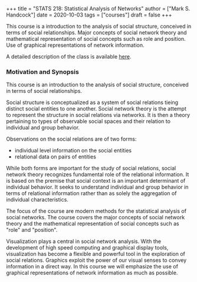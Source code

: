 +++
title = "STATS 218: Statistical Analysis of Networks"
author = ["Mark S. Handcock"]
date = 2020-10-03
tags = ["courses"]
draft = false
+++

This course is a introduction to the analysis of social structure, conceived in terms of social relationships. Major concepts of social network
theory and mathematical representation of social concepts such as role and position. Use of graphical representations of network information.

<!--- (The Bruin Learn course page is [here](https://bruinlearn.ucla.edu/courses/79284/). -->

A detailed description of the class is available [here](https://drive.google.com/file/d/1NU65AGnpAOuH_tgJsrFVzlFKfoDikL3b/view?usp=sharing).

### Motivation and Synopsis

This course is an introduction to the analysis of social structure,
conceived in terms of social relationships.

Social structure is conceptualized as a system of social relations
tieing distinct social entities to one another. Social network theory is
the attempt to represent the structure in social relations via networks.
It is then a theory pertaining to types of observable social spaces and
their relation to individual and group
behavior.

Observations on the social relations are of two forms:
-   individual level information on the social entities
-   relational data on pairs of entities

While both forms are important for the study of social relations,
social network theory recognizes fundamental role of the relational
information. It is based on the premise that social context is an
important determinant of individual behavior. It seeks to understand
individual and group behavior in terms of relational information rather
than as solely the aggregation of individual
characteristics.

The focus of the course are modern methods for the statistical analysis
of social networks. The course covers the major concepts of social
network theory and the mathematical representation of social concepts
such as "role" and "position". 

Visualization plays a central in social network analysis. With the
development of high speed computing and graphical display tools,
visualization has become a flexible and powerful tool in the exploration
of social relations. Graphics exploit the power of our visual senses to
convey information in a direct way. In this course we will emphasize the
use of graphical representations of network information as much as
possible. 

